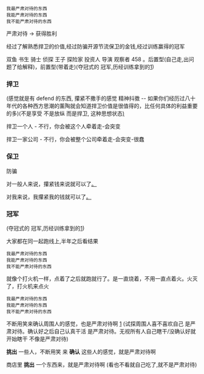 
```
我最严肃对待的东西
我能严肃对待的东西
我不能严肃对待的东西
```

严肃对待 -> 获得胜利

经过了解熟悉捍卫的价值,经过防骗开源节流保卫的金钱,经过训练赢得的冠军

双鱼 书生 骑士 侦探 王子 探险家 投资人 导演 观察者 458 。后置型(自己走,出问题了给解释)，前置型(带着走)(夺冠式的 冠军,历经训练拿到的[1](https://kknews.cc/fashion/x58gz48.html#自己心理不慌。想赢得冠军的女人,那么自己做到冠军就可以了#尽早做到冠军+没做到之前先戒色##大家都在同一起跑线上,半年之后看结果))

### 捍卫

(感觉就是有 defend 的东西, 攥紧不撒手的感觉 精神抖擞 -- 如果你们经历过八十年代的各种西方思潮的薰陶就会知道捍卫价值是很值得的，比任何具体的利益重要的多)(不是享受 不是放纵 而是捍卫, 这种思想状态[)](http://w/#是立着的,不是趴着的。开关蹦哒的m不是老唱片一直放的----是羡慕是自己愿意,不是被人催,更不是被人赶着走-被人干扰-----是否在捍卫的东西?我捍卫的东西是影响到我的,它怎么影响了我,捍卫一个东西的我和不捍卫一个东西的我,是很大区别的,怎么就区别很大,怎么就有出息)

捍卫一个人 - 不行，你会被这个人牵着走-会突变

捍卫一家公司 - 不行，你会被整个公司牵着走-会突变-很蠢

### 保卫

防骗

对一般人来说，攥紧钱来说就可以了[。](#当人们看着媒体上的你，智商当时可能为零；但是，一旦你试图从他们口袋里掏点钱出来的时候，他们的智商瞬间就是145，而且相当挑剔刻薄)

对我来说，我攥紧我的钱就可以了[。](#好人队里就是从众就可以了,但我额外上心)

### 冠军

(夺冠式的 冠军,历经训练拿到的[1](https://kknews.cc/fashion/x58gz48.html#自己心理不慌。想赢得冠军的女人,那么自己做到冠军就可以了#尽早做到冠军+没做到之前先戒色##大家都在同一起跑线上,半年之后看结果))

大家都在同一起跑线上,半年之后看结果


```
我最严肃对待的东西
我能严肃对待的东西
我不能严肃对待的东西
```

就像个打火机一样，点着了之后就跑就行了。是一直烧着，不用一直点着火。火灭了，打火机来点火

```
我最严肃对待的东西
我能严肃对待的东西
我不能严肃对待的东西
```

不断用笑来确认周围人的感觉，也是严肃对待啊 [1](https://kknews.cc/fashion/x58gz48.html#不断用笑来确认周围人的感觉，就是严肃对待啊)
(试探周围人喜不喜欢自己 是严肃对待。确认好之后自己认真干活 是严肃对待。无视所有人自己瞎干/没确认好就开始瞎干 不像是严肃对待)

**挑出** 一些人，不断用笑 来 **确认** 这些人的感觉，就是严肃对待啊

商店里 **挑出** 一个东西来，就是严肃对待啊 (看也不看就自己吃了,就不是严肃对待)

